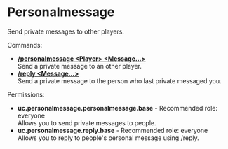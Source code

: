 Personalmessage
====
Send private messages to other players.

Commands: <br>
* **[/personalmessage \<Player\> \<Message…\>](../commands/personalmessage.md)**<br>Send a private message to an other player.
* **[/reply \<Message…\>](../commands/reply.md)**<br>Send a private message to the person who last private messaged you.

Permissions: <br>
* **uc.personalmessage.personalmessage.base** - Recommended role: everyone<br>Allows you to send private messages to people.
* **uc.personalmessage.reply.base** - Recommended role: everyone<br>Allows you to reply to people's personal message using /reply.
